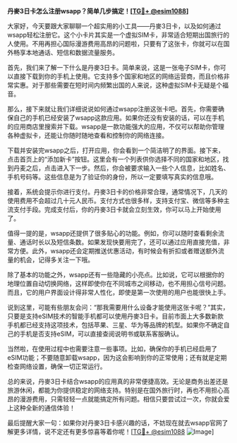 **丹麥3日卡怎么注册wsapp？简单几步搞定！[[TG💪+ @esim1088](https://t.me/s/esim1088)]**

大家好，今天要跟大家聊聊一个超实用的小工具——丹麥3日卡，以及如何通过wsapp轻松注册它。这个小卡片其实是一个虚拟SIM卡，非常适合短期出国旅行的人使用。不用再担心国际漫游费用高昂的问题啦，只要有了这张卡，你就可以在国外畅享本地通话、短信和数据流量服务。

首先，我们来了解一下什么是丹麥3日卡。简单来说，这是一张电子SIM卡，你可以直接下载到你的手机上使用。它支持多个国家和地区的网络运营商，而且价格非常实惠。对于那些需要在短时间内频繁出国的人来说，这种虚拟SIM卡无疑是个福音。

那么，接下来就让我们详细说说如何通过wsapp注册这张卡吧。首先，你需要确保自己的手机已经安装了wsapp这款应用。如果你还没有安装的话，可以在手机的应用商店里搜索并下载。wsapp是一款功能强大的应用，不仅可以帮助你管理各种虚拟卡，还能让你随时随地查看和控制你的网络连接。

下载并安装完wsapp之后，打开应用，你会看到一个简洁明了的界面。接下来，点击首页上的“添加新卡”按钮。这里会有一个列表供你选择不同的国家和地区，找到丹麦之后，点击进入下一步。然后，你会被要求输入一些个人信息，比如姓名、手机号码等。这些信息是为了验证你的身份，所以一定要填写真实的信息哦。

接着，系统会提示你进行支付。丹麥3日卡的价格非常合理，通常情况下，几天的使用费用不会超过几十元人民币。支付方式也很多样，支持支付宝、微信等多种主流支付手段。完成支付后，你的丹麥3日卡就会立刻生效，你可以马上开始使用了。

值得一提的是，wsapp还提供了很多贴心的功能。例如，你可以随时查看剩余流量、通话时长以及短信条数。如果发现快要用完了，还可以通过应用直接充值，非常方便。此外，wsapp还会定期推送优惠活动，有时候会有折扣或者赠送额外流量的机会，记得多关注一下哦。

除了基本的功能之外，wsapp还有一些隐藏的小亮点。比如说，它可以根据你的地理位置自动切换网络，这样即使你在不同城市之间移动，也不用担心信号问题。而且，它的用户界面设计得非常人性化，即使是第一次使用的用户也能很快上手。

说到这里，可能有些朋友会问：“那我需要用什么设备才能使用这张卡呢？”其实，只要是支持eSIM技术的智能手机都可以使用丹麥3日卡。目前市面上大多数新款手机都已经支持这项技术，包括苹果、三星、华为等品牌的机型。如果你不确定自己的手机是否支持eSIM，可以直接查阅说明书或联系客服确认。

当然啦，在使用过程中也需要注意一些事项。比如，确保你的手机已经启用了eSIM功能；不要随意卸载wsapp，因为这会影响到你的正常使用；还有就是定期检查网络设置，确保一切正常运行。

总的来说，丹麥3日卡结合wsapp的应用真的非常便捷高效。无论是商务出差还是旅游休闲，都能为你提供稳定的网络支持。特别是在国外旅行时，再也不用担心高昂的漫游费用，只需轻轻一点就能搞定所有问题。相信只要尝试过一次，你就会爱上这种全新的通信体验！

最后提醒大家一句：如果你对丹麥3日卡感兴趣的话，不妨现在就去wsapp官网了解更多详情，说不定还有更多惊喜等着你呢！[[TG💪+ @esim1088](https://t.me/s/esim1088) ![Image](https://i.postimg.cc/4NQfJmqS/Snipaste-2025-05-13-00-14-12.png)]